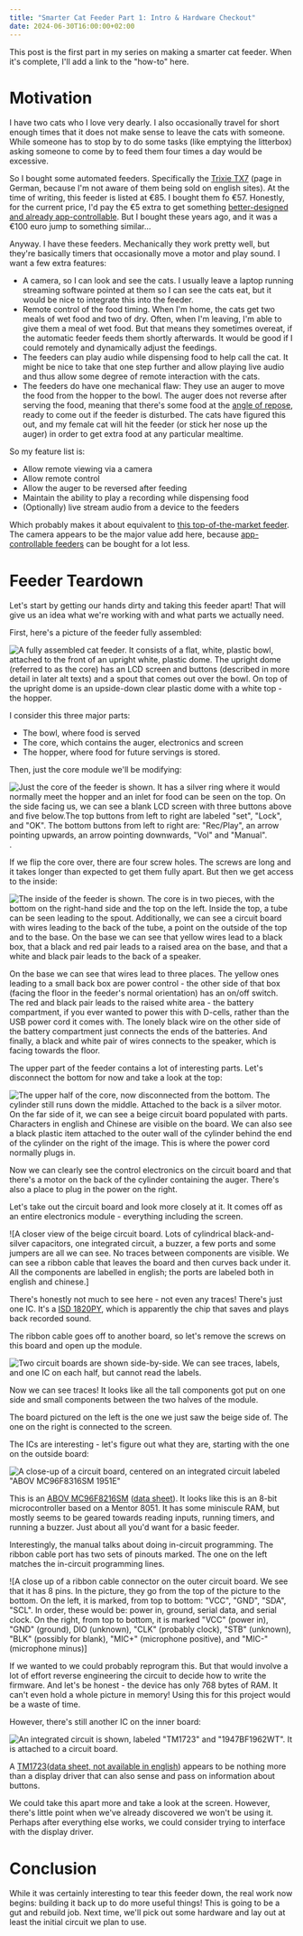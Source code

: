 ```yaml
---
title: "Smarter Cat Feeder Part 1: Intro & Hardware Checkout"
date: 2024-06-30T16:00:00+02:00
---
```


This post is the first part in my series on making a smarter cat feeder. When it's complete, I'll add a link to the "how-to" here.

# Motivation

I have two cats who I love very dearly. I also occasionally travel for short enough times that it does not make sense to leave the cats with someone. While someone has to stop by to do some tasks (like emptying the litterbox) asking someone to come by to feed them four times a day would be excessive.

So I bought some automated feeders. Specifically the [Trixie TX7](https://www.bitiba.de/shop/katze/naepfe_traenken/futterautomat/734727?activeVariant=734727.0) (page in German, because I'm not aware of them being sold on english sites).  At the time of writing, this feeder is listed at €85. I bought them fo €57. Honestly, for the current price, I'd pay the €5 extra to get something [better-designed and already app-controllable](https://www.bitiba.de/shop/katze/naepfe_traenken/futterautomat/1101109?activeVariant=1101109.0). But I bought these years ago, and it was a €100 euro jump to something similar...

Anyway. I have these feeders. Mechanically they work pretty well, but they're basically timers that occasionally move a motor and play sound. I want a few extra features:

- A camera, so I can look and see the cats. I usually leave a laptop running streaming software pointed at them so I can see the cats eat, but it would be nice to integrate this into the feeder.
- Remote control of the food timing. When I'm home, the cats get two meals of wet food and two of dry. Often, when I'm leaving, I'm able to give them a meal of wet food. But that means they sometimes overeat, if the automatic feeder feeds them shortly afterwards. It would be good if I could remotely and dynamically adjust the feedings.
- The feeders can play audio while dispensing food to help call the cat. It might be nice to take that one step further and allow playing live audio and thus allow some degree of remote interaction with the cats.
- The feeders do have one mechanical flaw: They use an auger to move the food from the hopper to the bowl. The auger does not reverse after serving the food, meaning that there's some food at the [angle of repose](https://en.wikipedia.org/wiki/Angle_of_repose), ready to come out if the feeder is disturbed. The cats have figured this out, and my female cat will hit the feeder (or stick her nose up the auger) in order to get extra food at any particular mealtime.

So my feature list is:

- Allow remote viewing via a camera
- Allow remote control
- Allow the auger to be reversed after feeding
- Maintain the ability to play a recording while dispensing food
- (Optionally) live stream audio from a device to the feeders

Which probably makes it about equivalent to [this top-of-the-market feeder](https://www.bitiba.de/shop/katze/naepfe_traenken/futterautomat/975109?activeVariant=975109.1). The camera appears to be the major value add here, because [app-controllable feeders](https://www.bitiba.de/shop/katze/naepfe_traenken/futterautomat/1101109?activeVariant=1101109.0) can be bought for a lot less.

# Feeder Teardown

Let's start by getting our hands dirty and taking this feeder apart! That will give us an idea what we're working with and what parts we actually need.

First, here's a picture of the feeder fully assembled:

![A fully assembled cat feeder. It consists of a flat, white, plastic bowl, attached to the front of an upright white, plastic dome. The upright dome (referred to as the core) has an LCD screen and buttons (described in more detail in later alt texts) and a spout that comes out over the bowl. On top of the upright dome is an upside-down clear plastic dome with a white top - the hopper.](/static/images/smarter-cat-feeder/whole_feeder.jpg "Assembled Trixie TX6 Automatic Feeder")

I consider this three major parts:

- The bowl, where food is served
- The core, which contains the auger, electronics and screen
- The hopper, where food for future servings is stored.

Then, just the core module we'll be modifying:

![Just the core of the feeder is shown. It has a silver ring where it would normally meet the hopper and an inlet for food can be seen on the top. On the side facing us, we can see a blank LCD screen with three buttons above and five below.The top buttons from left to right are labeled "set", "Lock", and "OK". The bottom buttons from left to right are: "Rec/Play", an arrow pointing upwards, an arrow pointing downwards, "Vol" and "Manual".](/static/images/smarter-cat-feeder/core.jpg "The core and nothing more.").

If we flip the core over, there are four screw holes. The screws are long and it takes longer than expected to get them fully apart. But then we get access to the inside:

![The inside of the feeder is shown. The core is in two pieces, with the bottom on the right-hand side and the top on the left. Inside the top, a tube can be seen leading to the spout. Additionally, we can see a circuit board with wires leading to the back of the tube, a point on the outside of the top and to the base. On the base we can see that yellow wires lead to a black box, that a black and red pair leads to a raised area on the base, and that a white and black pair leads to the back of a speaker.](/static/images/smarter-cat-feeder/feeder_inners.jpg)

On the base we can see that wires lead to three places. The yellow ones leading to a small back box are power control - the other side of that box (facing the floor in the feeder's normal orientation) has an on/off switch. The red and black pair leads to the raised white area - the battery compartment, if you ever wanted to power this with D-cells, rather than the USB power cord it comes with. The lonely black wire on the other side of the battery compartment just connects the ends of the batteries. And finally, a black and white pair of wires connects to the speaker, which is facing towards the floor.

The upper part of the feeder contains a lot of interesting parts. Let's disconnect the bottom for now and take a look at the top:

![The upper half of the core, now disconnected from the bottom. The cylinder still runs down the middle. Attached to the back is a silver motor. On the far side of it, we can see a beige circuit board populated with parts. Characters in english and Chinese are visible on the board. We can also see a black plastic item attached to the outer wall of the cylinder behind the end of the cylinder on the right of the image. This is where the power cord normally plugs in.](/static/images/smarter-cat-feeder/core_top_inners.jpg)

Now we can clearly see the control electronics on the circuit board and that there's a motor on the back of the cylinder containing the auger. There's also a place to plug in the power on the right.

Let's take out the circuit board and look more closely at it. It comes off as an entire electronics module - everything including the screen.

![A closer view of the beige circuit board. Lots of cylindrical black-and-silver capacitors, one integrated circuit, a buzzer, a few ports and some jumpers are all we can see. No traces between components are visible. We can see a ribbon cable that leaves the board and then curves back under it. All the components are labelled in english; the ports are labeled both in english and chinese.]

There's honestly not much to see here - not even any traces! There's just one IC. It's a [ISD 1820PY](https://components101.com/modules/isd1820-record-and-playback-module), which is apparently the chip that saves and plays back recorded sound.

The ribbon cable goes off to another board, so let's remove the screws on this board and open up the module.

![Two circuit boards are shown side-by-side. We can see traces, labels, and one IC on each half, but cannot read the labels.](/static/images/smarter-cat-feeder/open_module.jpg)

Now we can see traces! It looks like all the tall components got put on one side and small components between the two halves of the module.

The board pictured on the left is the one we just saw the beige side of. The one on the right is connected to the screen.

The ICs are interesting - let's figure out what they are, starting with the one on the outside board:

![A close-up of a circuit board, centered on an integrated circuit labeled "ABOV MC96F8316SM 1951E"](/static/images/smarter-cat-feeder/board_outer_ic.jpg)

This is an [ABOV MC96F8216SM](https://www.lcsc.com/product-detail/Microcontroller-Units-MCUs-MPUs-SOCs_ABOV-Semicon-MC96F8316AMBN_C883400.html) ([data sheet](https://www.lcsc.com/datasheet/lcsc_datasheet_2010201835_ABOV-Semicon-MC96F8316AMBN_C883400.pdf)). It looks like this is an 8-bit microcontroller based on a Mentor 8051. It has some miniscule RAM, but mostly seems to be geared towards reading inputs, running timers, and running a buzzer. Just about all you'd want for a basic feeder.

Interestingly, the manual talks about doing in-circuit programming. The ribbon cable port has two sets of pinouts marked. The one on the left matches the in-circuit programming lines. 

![A close up of a ribbon cable connector on the outer circuit board. We see that it has 8 pins. In the picture, they go from the top of the picture to the bottom. On the left, it is marked, from top to bottom: "VCC", "GND", "SDA", "SCL". In order, these would be: power in, ground, serial data, and serial clock. On the right, from top to bottom, it is marked "VCC" (power in), "GND" (ground), DIO (unknown), "CLK" (probably clock), "STB" (unknown), "BLK" (possibly for blank), "MIC+" (microphone positive), and "MIC-" (microphone minus)]

If we wanted to we could probably reprogram this. But that would involve a lot of effort reverse engineering the circuit to decide how to write the firmware. And let's be honest - the device has only 768 bytes of RAM. It can't even hold a whole picture in memory! Using this for this project would be a waste of time.

However, there's still another IC on the inner board:

![An integrated circuit is shown, labeled "TM1723" and "1947BF1962WT". It is attached to a circuit board.](/static/images/smarter-cat-feeder/board_inner_ic.jpg)

A [TM1723](https://www.lcsc.com/product-detail/LCD-Drivers_TM-Shenzhen-Titan-Micro-Elec_C2962579.html)([data sheet, not available in english](https://www.lcsc.com/datasheet/lcsc_datasheet_2201171430_TM-Shenzhen-Titan-Micro-Elec-TM1723_C2962579.pdf)) appears to be nothing more than a display driver that can also sense and pass on information about buttons.

We could take this apart more and take a look at the screen. However, there's little point when we've already discovered we won't be using it. Perhaps after everything else works, we could consider trying to interface with the display driver.

# Conclusion

While it was certainly interesting to tear this feeder down, the real work now begins: building it back up to do more useful things! This is going to be a gut and rebuild job. Next time, we'll pick out some hardware and lay out at least the initial circuit we plan to use.
